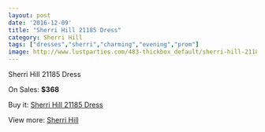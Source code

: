 ```yaml
---
layout: post
date: '2016-12-09'
title: "Sherri Hill 21185 Dress"
category: Sherri Hill
tags: ["dresses","sherri","charming","evening","prom"]
image: http://www.lustparties.com/483-thickbox_default/sherri-hill-21185-dress.jpg
---
```

Sherri Hill 21185 Dress

On Sales: **$368**
<a href="https://www.lustparties.com/en/sherri-hill/174-sherri-hill-21185-dress.html"><amp-img layout="responsive" width="600" height="600" src="//www.lustparties.com/483-thickbox_default/sherri-hill-21185-dress.jpg" alt="Sherri Hill 21185 Dress 0" /></a>
<a href="https://www.lustparties.com/en/sherri-hill/174-sherri-hill-21185-dress.html"><amp-img layout="responsive" width="600" height="600" src="//www.lustparties.com/484-thickbox_default/sherri-hill-21185-dress.jpg" alt="Sherri Hill 21185 Dress 1" /></a>
<a href="https://www.lustparties.com/en/sherri-hill/174-sherri-hill-21185-dress.html"><amp-img layout="responsive" width="600" height="600" src="//www.lustparties.com/485-thickbox_default/sherri-hill-21185-dress.jpg" alt="Sherri Hill 21185 Dress 2" /></a>
<a href="https://www.lustparties.com/en/sherri-hill/174-sherri-hill-21185-dress.html"><amp-img layout="responsive" width="600" height="600" src="//www.lustparties.com/486-thickbox_default/sherri-hill-21185-dress.jpg" alt="Sherri Hill 21185 Dress 3" /></a>
<a href="https://www.lustparties.com/en/sherri-hill/174-sherri-hill-21185-dress.html"><amp-img layout="responsive" width="600" height="600" src="//www.lustparties.com/487-thickbox_default/sherri-hill-21185-dress.jpg" alt="Sherri Hill 21185 Dress 4" /></a>
<a href="https://www.lustparties.com/en/sherri-hill/174-sherri-hill-21185-dress.html"><amp-img layout="responsive" width="600" height="600" src="//www.lustparties.com/488-thickbox_default/sherri-hill-21185-dress.jpg" alt="Sherri Hill 21185 Dress 5" /></a>

Buy it: [Sherri Hill 21185 Dress](https://www.lustparties.com/en/sherri-hill/174-sherri-hill-21185-dress.html "Sherri Hill 21185 Dress")

View more: [Sherri Hill](https://www.lustparties.com/en/2-sherri-hill "Sherri Hill")